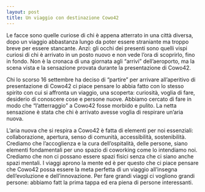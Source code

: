```yaml
---
layout: post  
title: Un viaggio con destinazione Cowo42
---
```


Le facce sono quelle curiose di chi è appena atterrato in una città diversa, dopo un viaggio abbastanza
lungo da poter essere straniante ma troppo breve per essere stancante. Anzi: gli occhi dei presenti sono 
quelli vispi curiosi di chi è arrivato in un posto nuovo e non vede l’ora di scoprirlo, fino in fondo. Non è la
cronaca di una giornata agli “arrivi” dell’aeroporto, ma la scena vista e la sensazione provata durante la
presentazione di Cowo42. 

Chi lo scorso 16 settembre ha deciso di “partire” per arrivare all’aperitivo di presentazione di Cowo42 ci
piace pensare lo abbia fatto con lo stesso spirito con cui si affronta un viaggio, una scoperta: curiosità,
voglia di fare, desiderio di conoscere cose e persone nuove. Abbiamo cercato di fare in modo che
“l’atterraggio” a Cowo42 fosse morbido e pulito. La netta sensazione è stata che chi è arrivato avesse voglia
di respirare un’aria nuova.

L’aria nuova che si respira a Cowo42 è fatta di elementi per noi essenziali: collaborazione, apertura, senso
di comunità, accessibilità, sostenibilità. Crediamo che l’accoglienza e la cura dell’ospitalità, delle persone,
siano elementi fondamentali per uno spazio di coworking come lo intendiamo noi. Crediamo che non ci
possano essere spazi fisici senza che ci siano anche spazi mentali. I viaggi aprono la mente ed è per questo
che ci piace pensare che Cowo42 possa essere la meta perfetta di un viaggio all’insegna dell’evoluzione e
dell’innovazione. Per fare grandi viaggi ci vogliono grandi persone: abbiamo fatt la prima tappa ed era piena
di persone interessanti.